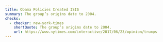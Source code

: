```yaml
---
title: Obama Policies Created ISIS
summary: The group’s origins date to 2004.
checks:
  - checker: new-york-times
    shortQuote: The group’s origins date to 2004.
    url: https://www.nytimes.com/interactive/2017/06/23/opinion/trumps-lies.html
---
```


